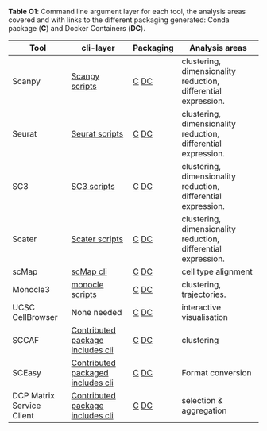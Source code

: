 **Table O1**: Command line argument layer for each tool, the analysis areas covered and with links to the different packaging generated:  Conda package (**C**) and Docker Containers (**DC**).

| Tool | cli-layer | Packaging | Analysis areas |
|------|-----------|-----------|-----|
| Scanpy | [Scanpy scripts](https://github.com/ebi-gene-expression-group/scanpy-scripts) | [C](https://bioconda.github.io/recipes/scanpy-scripts/README.html) [DC](https://quay.io/repository/biocontainers/scanpy-scripts) | clustering, dimensionality reduction, differential expression. |
| Seurat | [Seurat scripts](https://github.com/ebi-gene-expression-group/seurat-scripts) | [C](https://bioconda.github.io/recipes/seurat-scripts/README.html) [DC](https://quay.io/repository/biocontainers/seurat-scripts) | clustering, dimensionality reduction, differential expression. |
| SC3    | [SC3 scripts](https://github.com/ebi-gene-expression-group/sc3-scripts) | [C](https://bioconda.github.io/recipes/sc3-scripts/README.html) [DC](https://quay.io/repository/biocontainers/sc3-scripts) | clustering, dimensionality reduction,  differential expression. |
| Scater | [Scater scripts](https://github.com/ebi-gene-expression-group/scater-scripts) | [C](https://bioconda.github.io/recipes/scater-scripts/README.html) [DC](https://quay.io/repository/biocontainers/scater-scripts) | clustering, dimensionality reduction, differential expression. |
| scMap    | [scMap cli](https://github.com/ebi-gene-expression-group/scmap-cli) | [C](https://bioconda.github.io/recipes/scmap-cli/README.html) [DC](https://quay.io/repository/biocontainers/scmap-cli) | cell type alignment |
| Monocle3 | [monocle scripts](https://github.com/ebi-gene-expression-group/monocle-scripts) | [C](https://bioconda.github.io/recipes/monocle-scripts/README.html) [DC](https://quay.io/repository/biocontainers/monocle-scripts) | clustering, trajectories. |
| UCSC CellBrowser    | None needed | [C](https://bioconda.github.io/recipes/ucsc-cell-browser/README.html) [DC](https://quay.io/repository/biocontainers/ucsc-cell-browser) | interactive visualisation |
| SCCAF | [Contributed package includes cli](https://github.com/SCCAF/sccaf/tree/master/cli) | [C](https://bioconda.github.io/recipes/sccaf/README.html) [DC](https://quay.io/repository/biocontainers/sccaf) | clustering |
| SCEasy | [Contributed packaged includes cli](https://github.com/cellgeni/sceasy) | [C](https://bioconda.github.io/recipes/r-sceasy/README.html) [DC](https://quay.io/repository/biocontainers/sceasy) | Format conversion |
| DCP Matrix Service Client | [Contributed package includes cli](https://github.com/ebi-gene-expression-group/hca-matrix-downloader) | [C](https://bioconda.github.io/recipes/hca-matrix-downloader/README.html) [DC](https://quay.io/repository/biocontainers/hca-matrix-downloader) | selection & aggregation |
